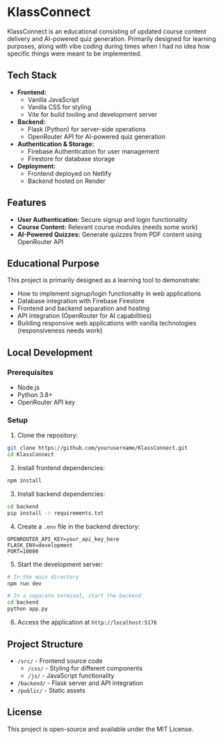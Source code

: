 # KlassConnect

KlassConnect is an educational consisting of updated course content delivery and AI-powered quiz generation. Primarily designed for learning purposes, along with vibe coding during times when I had no idea how specific things were meant to be implemented.

## Tech Stack

- **Frontend:**
  - Vanilla JavaScript
  - Vanilla CSS for styling
  - Vite for build tooling and development server
- **Backend:**
  - Flask (Python) for server-side operations
  - OpenRouter API for AI-powered quiz generation
- **Authentication & Storage:**
  - Firebase Authentication for user management
  - Firestore for database storage
- **Deployment:**
  - Frontend deployed on Netlify
  - Backend hosted on Render

## Features

- **User Authentication:** Secure signup and login functionality
- **Course Content:** Relevant course modules (needs some work)
- **AI-Powered Quizzes:** Generate quizzes from PDF content using OpenRouter API

## Educational Purpose

This project is primarily designed as a learning tool to demonstrate:

- How to implement signup/login functionality in web applications
- Database integration with Firebase Firestore
- Frontend and backend separation and hosting
- API integration (OpenRouter for AI capabilities)
- Building responsive web applications with vanilla technologies (responsiveness needs work)

## Local Development

### Prerequisites

- Node.js
- Python 3.8+
- OpenRouter API key

### Setup

1. Clone the repository:

```bash
git clone https://github.com/yourusername/KlassConnect.git
cd KlassConnect
```

2. Install frontend dependencies:

```bash
npm install
```

3. Install backend dependencies:

```bash
cd backend
pip install -r requirements.txt
```

4. Create a `.env` file in the backend directory:

```
OPENROUTER_API_KEY=your_api_key_here
FLASK_ENV=development
PORT=10000
```

5. Start the development server:

```bash
# In the main directory
npm run dev

# In a separate terminal, start the backend
cd backend
python app.py
```

6. Access the application at `http://localhost:5176`

## Project Structure

- `/src/` - Frontend source code
  - `/css/` - Styling for different components
  - `/js/` - JavaScript functionality
- `/backend/` - Flask server and API integration
- `/public/` - Static assets

## License

This project is open-source and available under the MIT License.
